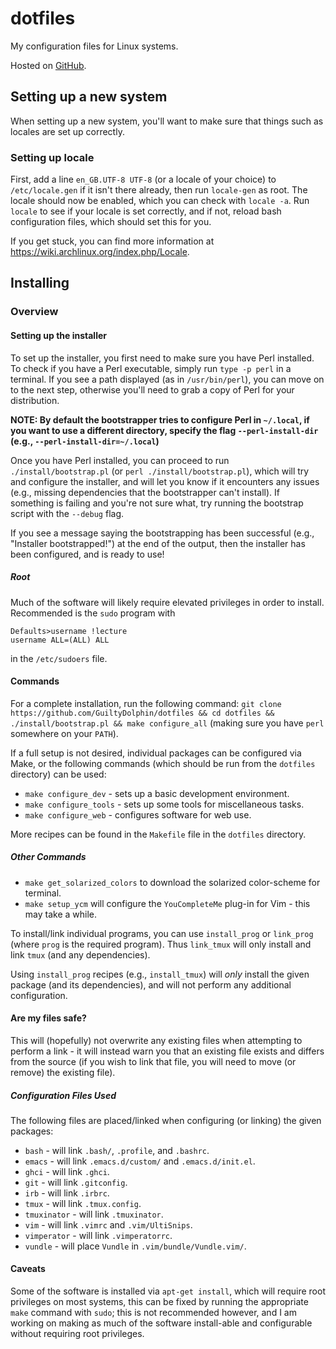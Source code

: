 # dotfiles

My configuration files for Linux systems.

Hosted on [GitHub](https://github.com/GuiltyDolphin/dotfiles).

## Setting up a new system

When setting up a new system, you'll want to make sure that
things such as locales are set up correctly.

### Setting up locale

First, add a line `en_GB.UTF-8 UTF-8` (or a locale of your
choice) to `/etc/locale.gen` if it isn't there already, then
run `locale-gen` as root. The locale should now be enabled,
which you can check with `locale -a`. Run `locale` to see if
your locale is set correctly, and if not, reload bash
configuration files, which should set this for you.

If you get stuck, you can find more information at
https://wiki.archlinux.org/index.php/Locale.

## Installing

### Overview

#### Setting up the installer

To set up the installer, you first need to make sure you have
Perl installed. To check if you have a Perl executable, simply
run `type -p perl` in a terminal. If you see a path displayed
(as in `/usr/bin/perl`), you can move on to the next step,
otherwise you'll need to grab a copy of Perl for your
distribution.

**NOTE: By default the bootstrapper tries to configure Perl in
`~/.local`, if you want to use a different directory, specify
the flag `--perl-install-dir` (e.g.,
`--perl-install-dir=~/.local`)**

Once you have Perl installed, you can proceed to run
`./install/bootstrap.pl` (or `perl ./install/bootstrap.pl`),
which will try and configure the installer, and will let you
know if it encounters any issues (e.g., missing dependencies
that the bootstrapper can't install). If something is failing
and you're not sure what, try running the bootstrap script
with the `--debug` flag.

If you see a message saying the bootstrapping has been
successful (e.g., "Installer bootstrapped!") at the end of the
output, then the installer has been configured, and is ready
to use!

##### Root

Much of the software will likely require elevated privileges in order
to install. Recommended is the `sudo` program with

```
Defaults>username !lecture
username ALL=(ALL) ALL
```

in the `/etc/sudoers` file.

#### Commands

For a complete installation, run the following command: `git
clone https://github.com/GuiltyDolphin/dotfiles && cd dotfiles
&& ./install/bootstrap.pl && make configure_all` (making sure
you have `perl` somewhere on your `PATH`).

If a full setup is not desired, individual packages can be configured
via Make, or the following commands
(which should be run from the `dotfiles` directory) can be used:

* `make configure_dev`   - sets up a basic development environment.
* `make configure_tools` - sets up some tools for miscellaneous tasks.
* `make configure_web`   - configures software for web use.

More recipes can be found in the `Makefile` file in the `dotfiles` directory.

##### Other Commands

* `make get_solarized_colors` to download the solarized color-scheme
for terminal.
* `make setup_ycm` will configure the `YouCompleteMe` plug-in for
Vim - this may take a while.

To install/link individual programs, you can use `install_prog` or
`link_prog` (where `prog` is the required program). Thus `link_tmux`
will only install and link `tmux` (and any dependencies).

Using `install_prog` recipes (e.g., `install_tmux`) will _only_
install the given package (and its dependencies), and will not
perform any additional configuration.

#### Are my files safe?

This will (hopefully) not overwrite any existing files when attempting
to perform a link - it will instead warn you that an existing file
exists and differs from the source (if you wish to link that file,
you will need to move (or remove) the existing file).

##### Configuration Files Used

The following files are placed/linked when configuring
(or linking) the given packages:

* `bash`       - will link `.bash/`, `.profile`, and `.bashrc`.
* `emacs`      - will link `.emacs.d/custom/` and `.emacs.d/init.el`.
* `ghci`       - will link `.ghci`.
* `git`        - will link `.gitconfig`.
* `irb`        - will link `.irbrc`.
* `tmux`       - will link `.tmux.config`.
* `tmuxinator` - will link `.tmuxinator`.
* `vim`        - will link `.vimrc` and `.vim/UltiSnips`.
* `vimperator` - will link `.vimperatorrc`.
* `vundle`     - will place `Vundle` in `.vim/bundle/Vundle.vim/`.

#### Caveats

Some of the software is installed via `apt-get install`, which will
require root privileges on most systems, this can be fixed by running
the appropriate `make` command with `sudo`; this is not recommended
however, and I am working on making as much of the software install-able
and configurable without requiring root privileges.
